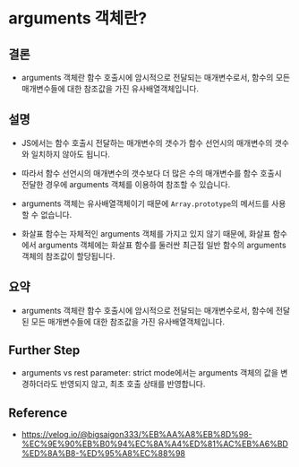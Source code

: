 # arguments 객체란?

## 결론

- arguments 객체란 함수 호출시에 암시적으로 전달되는 매개변수로서, 함수의 모든 매개변수들에 대한 참조값을 가진 유사배열객체입니다.

## 설명

- JS에서는 함수 호출시 전달하는 매개변수의 갯수가 함수 선언시의 매개변수의 갯수와 일치하지 않아도 됩니다.

- 따라서 함수 선언시의 매개변수의 갯수보다 더 많은 수의 매개변수를 함수 호출시 전달한 경우에 arguments 객체를 이용하여 참조할 수 있습니다.

- arguments 객체는 유사배열객체이기 때문에 `Array.prototype`의 메서드를 사용할 수 없습니다.

- 화살표 함수는 자체적인 arguments 객체를 가지고 있지 않기 때문에, 화살표 함수에서 arguments 객체에는 화살표 함수를 둘러싼 최근접 일반 함수의 arguments 객체의 참조값이 할당됩니다.

## 요약

- arguments 객체란 함수 호출시에 암시적으로 전달되는 매개변수로서, 함수에 전달된 모든 매개변수들에 대한 참조값을 가진 유사배열객체입니다.

## Further Step

- arguments vs rest parameter: strict mode에서는 arguments 객체의 값을 변경하더라도 반영되지 않고, 최초 호출 상태를 반영합니다.

## Reference

- <https://velog.io/@bigsaigon333/%EB%AA%A8%EB%8D%98-%EC%9E%90%EB%B0%94%EC%8A%A4%ED%81%AC%EB%A6%BD%ED%8A%B8-%ED%95%A8%EC%88%98>
